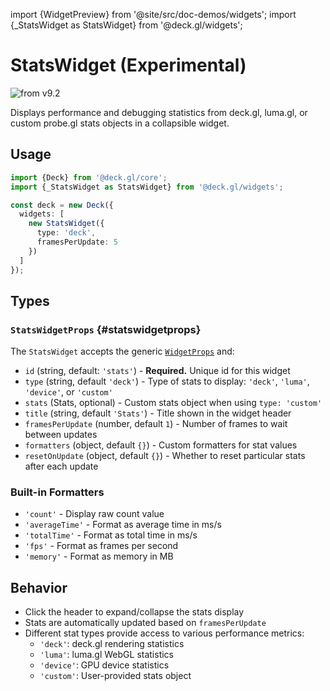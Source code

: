import {WidgetPreview} from '@site/src/doc-demos/widgets';
import {_StatsWidget as StatsWidget} from '@deck.gl/widgets';

# StatsWidget (Experimental)

<img src="https://img.shields.io/badge/from-v9.2-green.svg?style=flat-square" alt="from v9.2" />

Displays performance and debugging statistics from deck.gl, luma.gl, or custom probe.gl stats objects in a collapsible widget.

## Usage

<WidgetPreview cls={StatsWidget}/>

```ts
import {Deck} from '@deck.gl/core';
import {_StatsWidget as StatsWidget} from '@deck.gl/widgets';

const deck = new Deck({
  widgets: [
    new StatsWidget({
      type: 'deck',
      framesPerUpdate: 5
    })
  ]
});
```

## Types

### `StatsWidgetProps` {#statswidgetprops}

The `StatsWidget` accepts the generic [`WidgetProps`](../core/widget.md#widgetprops) and:

- `id` (string, default: `'stats'`) - **Required.** Unique id for this widget
- `type` (string, default `'deck'`) - Type of stats to display: `'deck'`, `'luma'`, `'device'`, or `'custom'`
- `stats` (Stats, optional) - Custom stats object when using `type: 'custom'`
- `title` (string, default `'Stats'`) - Title shown in the widget header
- `framesPerUpdate` (number, default `1`) - Number of frames to wait between updates
- `formatters` (object, default `{}`) - Custom formatters for stat values
- `resetOnUpdate` (object, default `{}`) - Whether to reset particular stats after each update

### Built-in Formatters

- `'count'` - Display raw count value
- `'averageTime'` - Format as average time in ms/s
- `'totalTime'` - Format as total time in ms/s
- `'fps'` - Format as frames per second
- `'memory'` - Format as memory in MB

## Behavior

- Click the header to expand/collapse the stats display
- Stats are automatically updated based on `framesPerUpdate`
- Different stat types provide access to various performance metrics:
  - `'deck'`: deck.gl rendering statistics
  - `'luma'`: luma.gl WebGL statistics
  - `'device'`: GPU device statistics
  - `'custom'`: User-provided stats object
